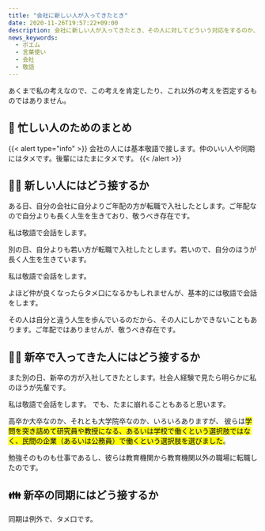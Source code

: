 ```yaml
---
title: "会社に新しい人が入ってきたとき"
date: 2020-11-26T19:57:22+09:00
description: 会社に新しい人が入ってきたとき、その人に対してどういう対応をするのか、自分なりの考えをまとめてみます。
news_keywords:
  - ポエム
  - 言葉使い
  - 会社
  - 敬語
---
```


あくまで私の考えなので、この考えを肯定したり、これ以外の考えを否定するものではありません。

## :memo: 忙しい人のためのまとめ

{{< alert type="info" >}}
会社の人には基本敬語で接します。仲のいい人や同期にはタメです。後輩にはたまにタメです。
{{< /alert >}}

## :man::woman: 新しい人にはどう接するか

ある日、自分の会社に自分よりご年配の方が転職で入社したとします。ご年配なので自分よりも長く人生を生きており、敬うべき存在です。

私は敬語で会話をします。

別の日、自分よりも若い方が転職で入社したとします。若いので、自分のほうが長く人生を生きています。

私は敬語で会話をします。

よほど仲が良くなったらタメ口になるかもしれませんが、基本的には敬語で会話をします。

その人は自分と違う人生を歩んでいるのだから、その人にしかできないこともあります。ご年配ではありませんが、敬うべき存在です。

## :boy::girl: 新卒で入ってきた人にはどう接するか

また別の日、新卒の方が入社してきたとします。社会人経験で見たら明らかに私のほうが先輩です。

私は敬語で会話をします。
でも、たまに崩れることもあると思います。

高卒か大卒なのか、それとも大学院卒なのか、いろいろありますが、
彼らは<mark>学問を突き詰めて研究員や教授になる、あるいは学校で働くという選択肢ではなく、民間の企業（あるいは公務員）で働くという選択肢を選びました</mark>。

勉強そのものも仕事であるし、彼らは教育機関から教育機関以外の職場に転職したのです。

## :family: 新卒の同期にはどう接するか

同期は例外で、タメ口です。
